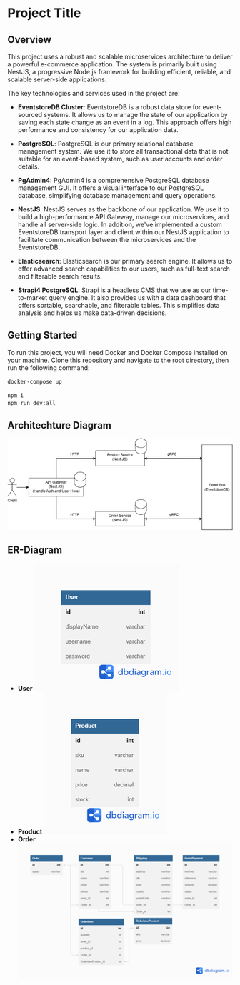 # Project Title

## Overview

This project uses a robust and scalable microservices architecture to deliver a powerful e-commerce application. The system is primarily built using NestJS, a progressive Node.js framework for building efficient, reliable, and scalable server-side applications.

The key technologies and services used in the project are:

- **EventstoreDB Cluster**: EventstoreDB is a robust data store for event-sourced systems. It allows us to manage the state of our application by saving each state change as an event in a log. This approach offers high performance and consistency for our application data.

- **PostgreSQL**: PostgreSQL is our primary relational database management system. We use it to store all transactional data that is not suitable for an event-based system, such as user accounts and order details.

- **PgAdmin4**: PgAdmin4 is a comprehensive PostgreSQL database management GUI. It offers a visual interface to our PostgreSQL database, simplifying database management and query operations.

- **NestJS**: NestJS serves as the backbone of our application. We use it to build a high-performance API Gateway, manage our microservices, and handle all server-side logic. In addition, we've implemented a custom EventstoreDB transport layer and client within our NestJS application to facilitate communication between the microservices and the EventstoreDB.

- **Elasticsearch**: Elasticsearch is our primary search engine. It allows us to offer advanced search capabilities to our users, such as full-text search and filterable search results.

- **Strapi4 PostgreSQL**: Strapi is a headless CMS that we use as our time-to-market query engine. It also provides us with a data dashboard that offers sortable, searchable, and filterable tables. This simplifies data analysis and helps us make data-driven decisions.

## Getting Started

To run this project, you will need Docker and Docker Compose installed on your machine. Clone this repository and navigate to the root directory, then run the following command:

```sh
docker-compose up
```

```sh
npm i
npm run dev:all
```

## Architechture Diagram
![Architecture Diagram](https://github.com/noriko1599/neversitup-interview-test/blob/main/Architecture.png)

## ER-Diagram
- **User**
![User](https://github.com/noriko1599/neversitup-interview-test/blob/main/User.png)
- **Product**
![Product](https://github.com/noriko1599/neversitup-interview-test/blob/main/Product.png)
- **Order**
![Order](https://github.com/noriko1599/neversitup-interview-test/blob/main/Order.png)
